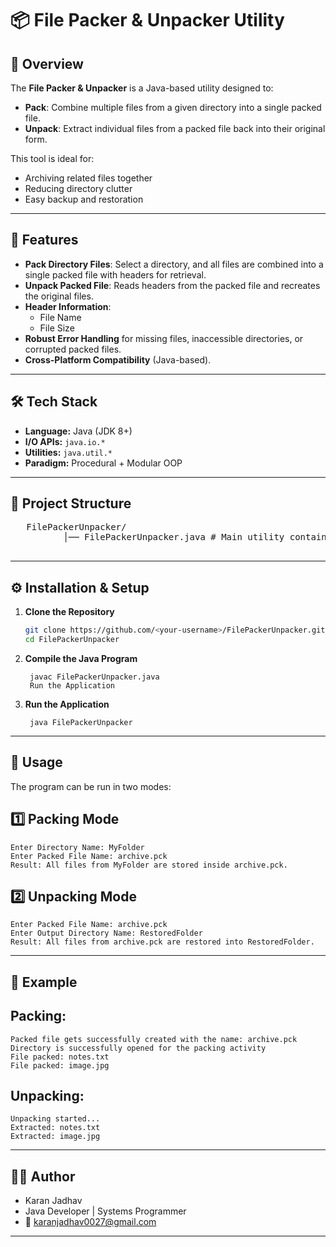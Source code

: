 # 📦 File Packer & Unpacker Utility

## 📌 Overview
The **File Packer & Unpacker** is a Java-based utility designed to:
- **Pack**: Combine multiple files from a given directory into a single packed file.
- **Unpack**: Extract individual files from a packed file back into their original form.

This tool is ideal for:
- Archiving related files together
- Reducing directory clutter
- Easy backup and restoration

---

## 🚀 Features
- **Pack Directory Files**: Select a directory, and all files are combined into a single packed file with headers for retrieval.
- **Unpack Packed File**: Reads headers from the packed file and recreates the original files.
- **Header Information**:
  - File Name
  - File Size
- **Robust Error Handling** for missing files, inaccessible directories, or corrupted packed files.
- **Cross-Platform Compatibility** (Java-based).

---

## 🛠️ Tech Stack
- **Language:** Java (JDK 8+)
- **I/O APIs:** `java.io.*`
- **Utilities:** `java.util.*`
- **Paradigm:** Procedural + Modular OOP

---

## 📂 Project Structure
   <pre>
   FilePackerUnpacker/
          │── FilePackerUnpacker.java # Main utility containing pack & unpack methods
  </pre>
  
---

## ⚙️ Installation & Setup
1. **Clone the Repository**
   ```bash
   git clone https://github.com/<your-username>/FilePackerUnpacker.git
   cd FilePackerUnpacker
2. **Compile the Java Program**

        javac FilePackerUnpacker.java
        Run the Application
       
 3. **Run the Application**
   
         java FilePackerUnpacker

  ---
## 📖 Usage
 The program can be run in two modes:

## 1️⃣ Packing Mode

    Enter Directory Name: MyFolder
    Enter Packed File Name: archive.pck
    Result: All files from MyFolder are stored inside archive.pck.

## 2️⃣ Unpacking Mode

    Enter Packed File Name: archive.pck
    Enter Output Directory Name: RestoredFolder
    Result: All files from archive.pck are restored into RestoredFolder.

---

## 🧪 Example
## Packing:

    Packed file gets successfully created with the name: archive.pck
    Directory is successfully opened for the packing activity
    File packed: notes.txt
    File packed: image.jpg
    
## Unpacking:

    Unpacking started...
    Extracted: notes.txt
    Extracted: image.jpg

  ---

## 👨‍💻 Author

  - Karan Jadhav
  - Java Developer | Systems Programmer
  -  📧 karanjadhav0027@gmail.com
---
